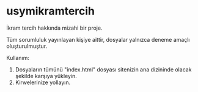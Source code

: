 # usymikramtercih
İkram tercih hakkında mizahi bir proje.

Tüm sorumluluk yayınlayan kişiye aittir, dosyalar yalnızca deneme amaçlı oluşturulmuştur.

Kullanım:
1) Dosyaların tümünü "index.html" dosyası sitenizin ana dizininde olacak şekilde karşıya yükleyin.
2) Kirwelerinize yollayın.
